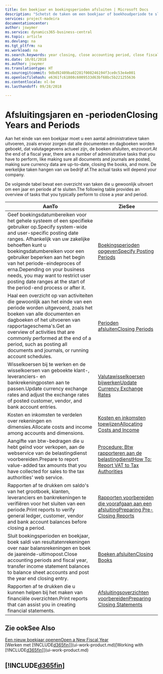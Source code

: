 ```yaml
---
title: Een boekjaar en boekingsperioden afsluiten | Microsoft Docs
description: "Schetst de taken om een boekjaar of boekhoudperiode te sluiten, bijvoorbeeld, ervoor zorgen dat documenten en dagboeken worden geboekt en banksaldi verifiëren."
services: project-madeira
documentationcenter: 
author: jswymer
ms.service: dynamics365-business-central
ms.topic: article
ms.devlang: na
ms.tgt_pltfrm: na
ms.workload: na
ms.search.keywords: year closing, close accounting period, close fiscal year, bank account detailed trial balance
ms.date: 10/01/2018
ms.author: jswymer
ms.translationtype: HT
ms.sourcegitcommit: 9dbd92409ba02281f008246194f3ce0c53e4e001
ms.openlocfilehash: e6361fc61808c6009533d63bf68bc5b221255636
ms.contentlocale: nl-be
ms.lasthandoff: 09/28/2018

---
```

# <a name="closing-years-and-periods"></a><span data-ttu-id="6837f-103">Afsluitingsjaren en -perioden</span><span class="sxs-lookup"><span data-stu-id="6837f-103">Closing Years and Periods</span></span>
<span data-ttu-id="6837f-104">Aan het einde van een boekjaar moet u een aantal administratieve taken uitvoeren, zoals ervoor zorgen dat alle documenten en dagboeken worden geboekt, dat valutagegevens actueel zijn, de boeken afsluiten, enzovoort.</span><span class="sxs-lookup"><span data-stu-id="6837f-104">At the end of a fiscal year, there are a number of administrative tasks that you have to perform, like making sure all documents and journals are posted, making sure currency data are up-to-date, closing the books, and more.</span></span> <span data-ttu-id="6837f-105">De werkelijke taken hangen van uw bedrijf af.</span><span class="sxs-lookup"><span data-stu-id="6837f-105">The actual tasks will depend your company.</span></span>

<span data-ttu-id="6837f-106">De volgende tabel bevat een overzicht van taken die u gewoonlijk uitvoert om een jaar en periode af te sluiten.</span><span class="sxs-lookup"><span data-stu-id="6837f-106">The following table provides an overview of tasks that you typically perform to close a year and period.</span></span>

| <span data-ttu-id="6837f-107">Aan</span><span class="sxs-lookup"><span data-stu-id="6837f-107">To</span></span> | <span data-ttu-id="6837f-108">Zie</span><span class="sxs-lookup"><span data-stu-id="6837f-108">See</span></span> |
| --- | --- |
| <span data-ttu-id="6837f-109">Geef boekingsdatumbereiken voor het gehele systeem of een specifieke gebruiker op.</span><span class="sxs-lookup"><span data-stu-id="6837f-109">Specify system-wide and user-specific posting date ranges.</span></span> <span data-ttu-id="6837f-110">Afhankelijk van uw zakelijke behoeften kunt u boekingsdatumbereiken voor een gebruiker beperken aan het begin van het periode-eindeproces of erna.</span><span class="sxs-lookup"><span data-stu-id="6837f-110">Depending on your business needs, you may want to restrict user posting date ranges at the start of the period-end process or after it.</span></span> |[<span data-ttu-id="6837f-111">Boekingsperioden opgeven</span><span class="sxs-lookup"><span data-stu-id="6837f-111">Specify Posting Periods</span></span>](finance-how-specify-posting-periods.md) |
| <span data-ttu-id="6837f-112">Haal een overzicht op van activiteiten die gewoonlijk aan het einde van een periode worden uitgevoerd, zoals het boeken van alle documenten en dagboeken of het uitvoeren van rapportageschema's.</span><span class="sxs-lookup"><span data-stu-id="6837f-112">Get an overview of activities that are commonly performed at the end of a period, such as posting all documents and journals, or running account schedules.</span></span> |[<span data-ttu-id="6837f-113">Perioden afsluiten</span><span class="sxs-lookup"><span data-stu-id="6837f-113">Closing Periods</span></span>](year-how-complete-period-end-processes.md) |
| <span data-ttu-id="6837f-114">Wisselkoersen bij te werken en de wisselkoersen van geboekte klant-, leveranciers- en bankrekeningposten aan te passen.</span><span class="sxs-lookup"><span data-stu-id="6837f-114">Update currency exchange rates and adjust the exchange rates of posted customer, vendor, and bank account entries.</span></span> |[<span data-ttu-id="6837f-115">Valutawisselkoersen bijwerken</span><span class="sxs-lookup"><span data-stu-id="6837f-115">Update Currency Exchange Rates</span></span>](finance-how-update-currencies.md) |
| <span data-ttu-id="6837f-116">Kosten en inkomsten te verdelen over rekeningen en dimensies.</span><span class="sxs-lookup"><span data-stu-id="6837f-116">Allocate costs and income among accounts and dimensions.</span></span> |[<span data-ttu-id="6837f-117">Kosten en inkomsten toewijzen</span><span class="sxs-lookup"><span data-stu-id="6837f-117">Allocating Costs and Income</span></span>](year-allocate-costs-income.md) |
| <span data-ttu-id="6837f-118">Aangifte van btw-bedragen die u hebt geïnd voor verkopen, aan de webservice van de belastingdienst voorbereiden.</span><span class="sxs-lookup"><span data-stu-id="6837f-118">Prepare to report value-added tax amounts that you have collected for sales to the tax authorities' web service.</span></span> |[<span data-ttu-id="6837f-119">Procedure: Btw rapporteren aan de belastingdienst</span><span class="sxs-lookup"><span data-stu-id="6837f-119">How To: Report VAT to Tax Authorities</span></span>](finance-how-report-vat.md)|
| <span data-ttu-id="6837f-120">Rapporten af te drukken om saldo's van het grootboek, klanten, leveranciers en bankrekeningen te verifiëren voor het sluiten van een periode.</span><span class="sxs-lookup"><span data-stu-id="6837f-120">Print reports to verify general ledger, customer, vendor and bank account balances before closing a period.</span></span> |[<span data-ttu-id="6837f-121">Rapporten voorbereiden die voorafgaan aan een afsluiting</span><span class="sxs-lookup"><span data-stu-id="6837f-121">Preparing Pre-Closing Reports</span></span>](year-prepare-preclose-reports.md) |
| <span data-ttu-id="6837f-122">Sluit boekingsperioden en boekjaar, boek saldi van resultatenrekeningen over naar balansrekeningen en boek de jaareinde-ultimopost.</span><span class="sxs-lookup"><span data-stu-id="6837f-122">Close accounting periods and fiscal year, transfer income statement balances to balance sheet accounts and post the year end closing entry.</span></span> |[<span data-ttu-id="6837f-123">Boeken afsluiten</span><span class="sxs-lookup"><span data-stu-id="6837f-123">Closing Books</span></span>](year-close-books.md) |
| <span data-ttu-id="6837f-124">Rapporten af te drukken die u kunnen helpen bij het maken van financiële overzichten.</span><span class="sxs-lookup"><span data-stu-id="6837f-124">Print reports that can assist you in creating financial statements.</span></span> |[<span data-ttu-id="6837f-125">Afsluitingsoverzichten voorbereiden</span><span class="sxs-lookup"><span data-stu-id="6837f-125">Preparing Closing Statements</span></span>](year-prepare-close-statement.md) |

## <a name="see-also"></a><span data-ttu-id="6837f-126">Zie ook</span><span class="sxs-lookup"><span data-stu-id="6837f-126">See Also</span></span>
[<span data-ttu-id="6837f-127">Een nieuw boekjaar openen</span><span class="sxs-lookup"><span data-stu-id="6837f-127">Open a New Fiscal Year</span></span>](finance-how-open-new-fiscal-year.md)  
<span data-ttu-id="6837f-128">[Werken met [!INCLUDE[d365fin](includes/d365fin_md.md)]](ui-work-product.md)</span><span class="sxs-lookup"><span data-stu-id="6837f-128">[Working with [!INCLUDE[d365fin](includes/d365fin_md.md)]](ui-work-product.md)</span></span>

## [!INCLUDE[d365fin](includes/free_trial_md.md)]  
 

